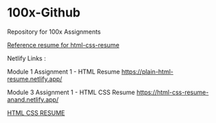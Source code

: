 # 100x-Github
Repository for 100x Assignments

[Reference resume for html-css-resume](./resources/Anand%20Sondhiya%20-%20Resume_page-0001.jpg)


Netlify Links :

Module 1
Assignment 1 - HTML Resume
 https://plain-html-resume.netlify.app/

Module 3 
Assignment 1 - HTML CSS Resume
 https://html-css-resume-anand.netlify.app/

 <a href="https://html-css-resume-anand.netlify.app/" target="_blank">HTML CSS RESUME</a>